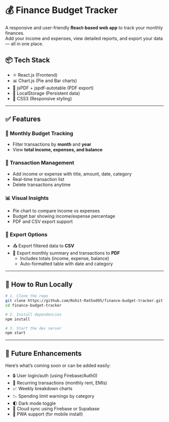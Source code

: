 # 💰 Finance Budget Tracker

A responsive and user-friendly **React-based web app** to track your monthly finances.  
Add your income and expenses, view detailed reports, and export your data — all in one place.

## 📦 Tech Stack

- ⚛️ React.js (Frontend)
- 📊 Chart.js (Pie and Bar charts)
- 🧾 jsPDF + jspdf-autotable (PDF export)
- 📂 LocalStorage (Persistent data)
- 🎨 CSS3 (Responsive styling)

---

## ✅ Features

### 📅 Monthly Budget Tracking
- Filter transactions by **month** and **year**
- View **total income, expenses, and balance**

### 🧾 Transaction Management
- Add income or expense with title, amount, date, category
- Real-time transaction list
- Delete transactions anytime

### 📊 Visual Insights
- Pie chart to compare income vs expenses
- Budget bar showing income/expense percentage
- PDF and CSV export support

### 🧮 Export Options
- 📤 Export filtered data to **CSV**
- 🧾 Export monthly summary and transactions to **PDF**
  - Includes totals (income, expense, balance)
  - Auto-formatted table with date and category

---

## 🚀 How to Run Locally

```bash
# 1. Clone the repo
git clone https://github.com/Rohit-Rathod95/finance-budget-tracker.git
cd finance-budget-tracker

# 2. Install dependencies
npm install

# 3. Start the dev server
npm start
````
---

## 🌱 Future Enhancements
Here’s what’s coming soon or can be added easily:
- 🔒 User login/auth (using Firebase/Auth0)
- 📆 Recurring transactions (monthly rent, EMIs)
- 📈 Weekly breakdown charts
- 📉 Spending limit warnings by category
- 🌓 Dark mode toggle
- 💾 Cloud sync using Firebase or Supabase
- 📲 PWA support (for mobile install)

